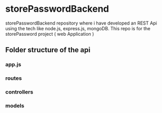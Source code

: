# storePasswordBackend
storePasswordBackend repository where i have developed an REST Api using the tech like node.js, express.js, mongoDB. This repo is for the storePassword project ( web Application )

## Folder structure of the api
### app.js
### routes
### controllers
### models

